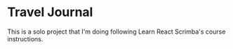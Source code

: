 # Travel Journal

This is a solo project that I'm doing following Learn React Scrimba's course instructions.

